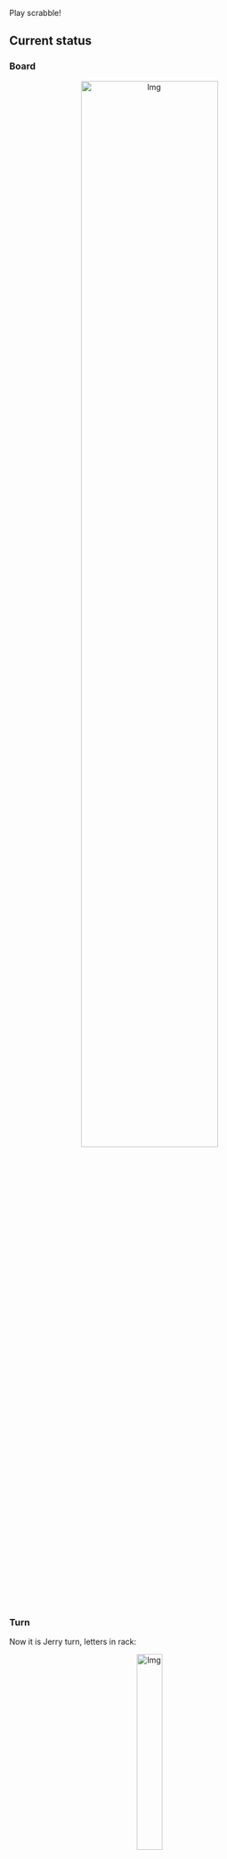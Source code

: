 
Play scrabble!
## Current status
### Board
<p align="center">
<img src="https://raw.githubusercontent.com/radosz99/radosz99/main/board.png" width=70% alt="Img"/>
    </p>
    
### Turn
Now it is Jerry turn, letters in rack:
<p align="center">
<img src="https://raw.githubusercontent.com/radosz99/radosz99/main/rack.png" width=30% alt="Img"/>
</p>

### Game score
| Id | Player name | Points |
  | - | - | - |  
|0 | Tom | 308
|1 | Jerry | 288
## Make the move
Make the move and insert the letters by creating an [issue](https://github.com/radosz99/radosz99/issues/new?title=scrabble%7Cmove%7C7%3AA%3ARIDE&body=Just+push+%27Submit+new+issue%27+or+update+with+your+move.) according to the rules or...

## Possibly best moves  
Are you sure? :smiling_imp: :smiling_imp: :smiling_imp:
<details>
  <summary>Spoiler warning!</summary>
  
  | Id | Move | Issue link | Points |
  | - | - | - | - |  
|1| 2:G:tufa | [scrabble&#124;move&#124;2:G:tufa](https://github.com/radosz99/radosz99/issues/new?title=scrabble%7Cmove%7C2%3AG%3Atufa&body=Just+push+%27Submit+new+issue%27+or+update+with+your+move.) | 12 
|2| M:0:fou | [scrabble&#124;move&#124;M:0:fou](https://github.com/radosz99/radosz99/issues/new?title=scrabble%7Cmove%7CM%3A0%3Afou&body=Just+push+%27Submit+new+issue%27+or+update+with+your+move.) | 12 
|3| M:1:of | [scrabble&#124;move&#124;M:1:of](https://github.com/radosz99/radosz99/issues/new?title=scrabble%7Cmove%7CM%3A1%3Aof&body=Just+push+%27Submit+new+issue%27+or+update+with+your+move.) | 10 
|4| 2:I:fa | [scrabble&#124;move&#124;2:I:fa](https://github.com/radosz99/radosz99/issues/new?title=scrabble%7Cmove%7C2%3AI%3Afa&body=Just+push+%27Submit+new+issue%27+or+update+with+your+move.) | 9 
|5| I:5:fun | [scrabble&#124;move&#124;I:5:fun](https://github.com/radosz99/radosz99/issues/new?title=scrabble%7Cmove%7CI%3A5%3Afun&body=Just+push+%27Submit+new+issue%27+or+update+with+your+move.) | 7 
|6| 7:A:ut | [scrabble&#124;move&#124;7:A:ut](https://github.com/radosz99/radosz99/issues/new?title=scrabble%7Cmove%7C7%3AA%3Aut&body=Just+push+%27Submit+new+issue%27+or+update+with+your+move.) | 6 
|7| J:10:fur | [scrabble&#124;move&#124;J:10:fur](https://github.com/radosz99/radosz99/issues/new?title=scrabble%7Cmove%7CJ%3A10%3Afur&body=Just+push+%27Submit+new+issue%27+or+update+with+your+move.) | 6 
|8| H:6:fe | [scrabble&#124;move&#124;H:6:fe](https://github.com/radosz99/radosz99/issues/new?title=scrabble%7Cmove%7CH%3A6%3Afe&body=Just+push+%27Submit+new+issue%27+or+update+with+your+move.) | 5 
|9| N:13:un | [scrabble&#124;move&#124;N:13:un](https://github.com/radosz99/radosz99/issues/new?title=scrabble%7Cmove%7CN%3A13%3Aun&body=Just+push+%27Submit+new+issue%27+or+update+with+your+move.) | 4 
|10| M:1:ou | [scrabble&#124;move&#124;M:1:ou](https://github.com/radosz99/radosz99/issues/new?title=scrabble%7Cmove%7CM%3A1%3Aou&body=Just+push+%27Submit+new+issue%27+or+update+with+your+move.) | 4 
</details>
    
## Latest moves

| Id | Type | Move / Letters to replace | Created words / New letters | Date | Points | Player | Who |
| - | - | - | - | - | - | - | - |
|22| INSERT | O:9:yags | ['YAGS'] | 11/25/2022, 11:59:45 | 10 | Tom | [radosz99](github.com/radosz99) |
|21| INSERT | 1:J:pinon | ['PINON'] | 11/25/2022, 11:58:11 | 14 | Jerry | [radosz99](github.com/radosz99) |
|20| INSERT | J:1:paid | ['PAID'] | 11/25/2022, 11:57:20 | 13 | Tom | [radosz99](github.com/radosz99) |
|19| INSERT | 4:J:draw | ['DRAW'] | 11/25/2022, 11:55:09 | 16 | Jerry | [radosz99](github.com/radosz99) |
|18| INSERT | L:3:gauch | ['GAUCH'] | 11/25/2022, 11:54:21 | 22 | Tom | [radosz99](github.com/radosz99) |
|17| INSERT | O:3:wolve | ['WOLVE'] | 11/25/2022, 11:53:34 | 15 | Jerry | [radosz99](github.com/radosz99) |
|16| INSERT | 9:K:touzy | ['TOUZY'] | 11/25/2022, 11:52:26 | 37 | Tom | [radosz99](github.com/radosz99) |
|15| INSERT | 7:L:have | ['HAVE'] | 11/25/2022, 11:51:27 | 42 | Jerry | [radosz99](github.com/radosz99) |
|14| INSERT | M:7:amused | ['AMUSED'] | 11/25/2022, 11:39:32 | 12 | Tom | [radosz99](github.com/radosz99) |
|13| INSERT | 14:G:oedipean | ['OEDIPEAN'] | 11/25/2022, 11:35:54 | 62 | Jerry | [radosz99](github.com/radosz99) |
|12| INSERT | 12:F:centroid | ['CENTROID'] | 11/25/2022, 11:34:49 | 76 | Tom | [radosz99](github.com/radosz99) |
|11| INSERT | H:9:loonie | ['LOONIE'] | 11/25/2022, 11:33:55 | 21 | Jerry | [radosz99](github.com/radosz99) |
|10| INSERT | 11:A:berry | ['BERRY'] | 11/25/2022, 11:33:14 | 26 | Tom | [radosz99](github.com/radosz99) |
|9| INSERT | 9:F:jell | ['JELL'] | 11/25/2022, 11:32:14 | 11 | Jerry | [radosz99](github.com/radosz99) |
|8| INSERT | F:7:soja | ['SOJA'] | 11/25/2022, 11:31:08 | 27 | Tom | [radosz99](github.com/radosz99) |
|7| INSERT | 14:A:berg | ['BERG'] | 11/25/2022, 11:28:57 | 27 | Jerry | [radosz99](github.com/radosz99) |
|6| INSERT | B:9:keelie | ['KEELIE'] | 11/25/2022, 11:27:37 | 20 | Tom | [radosz99](github.com/radosz99) |
|5| INSERT | F:3:ham | ['HAM'] | 11/25/2022, 11:26:38 | 14 | Jerry | [radosz99](github.com/radosz99) |
|4| INSERT | B:4:quit | ['QUIT'] | 11/25/2022, 11:25:26 | 15 | Tom | [radosz99](github.com/radosz99) |
|3| INSERT | 4:B:qindar | ['QINDAR'] | 11/25/2022, 11:24:40 | 32 | Jerry | [radosz99](github.com/radosz99) |
|2| INSERT | 9:B:kex | ['KEX'] | 11/25/2022, 11:23:52 | 24 | Tom | [radosz99](github.com/radosz99) |
|1| INSERT | D:3:antefix | ['ANTEFIX'] | 11/25/2022, 11:22:28 | 34 | Jerry | [radosz99](github.com/radosz99) |
|0| INSERT | 7:D:fasten | ['FASTEN'] | 11/25/2022, 11:21:33 | 26 | Tom | [radosz99](github.com/radosz99) |